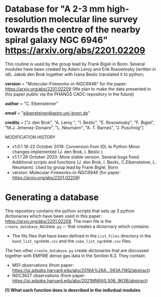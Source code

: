 # Database for "A 2-3 mm high-resolution molecular line survey towards the centre of the nearby spiral galaxy NGC 6946" https://arxiv.org/abs/2201.02209

This routine is used by the group lead by Frank Bigiel in Bonn. 
Several modules have been created by Adam Leroy and Erik Rosowlosky (written in idl). 
Jakob den Brok together with Ivana Beslic translated it to python;

__version__ = "Molecular-Fireworks-in-NGC6946"
for the paper: https://arxiv.org/abs/2201.02209
(We plan to make the data presented in this paper public via the PHANGS CADC repository in the future)

__author__  = "C. Eibensteiner"

__email__   = "eibensteiner@astro.uni-bonn.de"

__credits__ = ["J. den Brok", "A. Leroy ", "I. Beslic", "E. Rosowlosky",
               "F. Bigiel", "M.J. Jimenez-Donaire", "L. Neumann", "A. T. Barnes", "J. Puschnig"]
               
               

MODIFICATION HISTORY
* v1.0.1 16-22 October 2019: Conversion from IDL to Python
        Minor changes implemented (J. den Brok, I. Beslic )
* v1.1.1 26 October 2020: More stable version. Several bugs fixed.
        Additional scripts and functions (J. den Brok, I. Beslic, C.Eibensteiner, L. Neumann).
        Used by group lead by Frank Bigiel, Bonn
* version: Molecular-Fireworks-in-NGC6946 (for paper: https://arxiv.org/abs/2201.02209)


# Generating a database

This repository contains the python scripts that sets up 3 python dictionaries which have been used in this paper: https://arxiv.org/abs/2201.02209. 
The main file is the `create_database_NGC6946.py` -- that creates a dictornary which contains: 

*  The fits files that have been defined in the `List_Files` directory in the `band_list_ngc6946.csv` and the `cube_list_ngc6946.csv` files.

The two other `create_database.py` create dictonaries that are discussed together with EMPIRE dense gas data in the Section 6.3. They contain:

* M51 observations (from paper: https://ui.adsabs.harvard.edu/abs/2016A%26A...593A.118Q/abstract)
* NGC3627 observations (from paper: https://ui.adsabs.harvard.edu/abs/2021MNRAS.506..963B/abstract)

**(!) What each function does is described in the indivdual modules**


